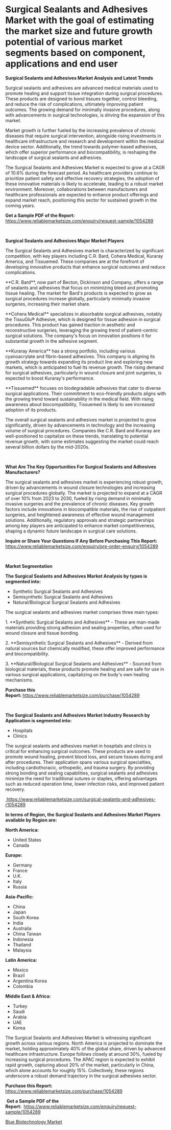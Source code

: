 <p><h1>Surgical Sealants and Adhesives Market with the goal of estimating the market size and future growth potential of various market segments based on component, applications and end user</h1></p><p><strong>Surgical Sealants and Adhesives Market Analysis and Latest Trends</strong></p>
<p><p>Surgical sealants and adhesives are advanced medical materials used to promote healing and support tissue integration during surgical procedures. These products are designed to bond tissues together, control bleeding, and reduce the risk of complications, ultimately improving patient outcomes. The growing demand for minimally invasive procedures, along with advancements in surgical technologies, is driving the expansion of this market.</p><p>Market growth is further fueled by the increasing prevalence of chronic diseases that require surgical intervention, alongside rising investments in healthcare infrastructure and research and development within the medical device sector. Additionally, the trend towards polymer-based adhesives, which offer superior performance and biocompatibility, is reshaping the landscape of surgical sealants and adhesives.</p><p>The Surgical Sealants and Adhesives Market is expected to grow at a CAGR of 10.6% during the forecast period. As healthcare providers continue to prioritize patient safety and effective recovery strategies, the adoption of these innovative materials is likely to accelerate, leading to a robust market environment. Moreover, collaborations between manufacturers and healthcare professionals are expected to enhance product offerings and expand market reach, positioning this sector for sustained growth in the coming years.</p></p>
<p><strong>Get a Sample PDF of the Report:&nbsp;</strong> <a href="https://www.reliablemarketsize.com/enquiry/request-sample/1054289?utm_campaign=2516&utm_medium=2&utm_source=Github&utm_content=ia&utm_term=03032025&utm_id=surgical-sealants-and-adhesives">https://www.reliablemarketsize.com/enquiry/request-sample/1054289</a></p>
<p>&nbsp;</p>
<p><strong>Surgical Sealants and Adhesives Major Market Players</strong></p>
<p><p>The Surgical Sealants and Adhesives market is characterized by significant competition, with key players including C.R. Bard, Cohera Medical, Kuraray America, and Tissuemed. These companies are at the forefront of developing innovative products that enhance surgical outcomes and reduce complications.</p><p>**C.R. Bard**, now part of Becton, Dickinson and Company, offers a range of sealants and adhesives that focus on minimizing bleed and promoting tissue healing. The market for Bard's products is expected to grow as surgical procedures increase globally, particularly minimally invasive surgeries, increasing their market share.</p><p>**Cohera Medical** specializes in absorbable surgical adhesives, notably the TissuGlu® Adhesive, which is designed for tissue adhesion in surgical procedures. This product has gained traction in aesthetic and reconstructive surgeries, leveraging the growing trend of patient-centric surgical solutions. The company's focus on innovation positions it for substantial growth in the adhesive segment.</p><p>**Kuraray America** has a strong portfolio, including various cyanoacrylate and fibrin-based adhesives. This company is aligning its growth strategy towards expanding its product line and exploring new markets, which is anticipated to fuel its revenue growth. The rising demand for surgical adhesives, particularly in wound closure and joint surgeries, is expected to boost Kuraray's performance.</p><p>**Tissuemed** focuses on biodegradable adhesives that cater to diverse surgical applications. Their commitment to eco-friendly products aligns with the growing trend toward sustainability in the medical field. With rising awareness about biocompatibility, Tissuemed is likely to see increased adoption of its products.</p><p>The overall surgical sealants and adhesives market is projected to grow significantly, driven by advancements in technology and the increasing volume of surgical procedures. Companies like C.R. Bard and Kuraray are well-positioned to capitalize on these trends, translating to potential revenue growth, with some estimates suggesting the market could reach several billion dollars by the mid-2020s.</p></p>
<p>&nbsp;</p>
<p><strong>What Are The Key Opportunities For Surgical Sealants and Adhesives Manufacturers?</strong></p>
<p><p>The surgical sealants and adhesives market is experiencing robust growth, driven by advancements in wound closure technologies and increasing surgical procedures globally. The market is projected to expand at a CAGR of over 10% from 2023 to 2030, fueled by rising demand in minimally invasive surgeries and the prevalence of chronic diseases. Key growth factors include innovations in biocompatible materials, the rise of outpatient surgeries, and heightened awareness of effective wound management solutions. Additionally, regulatory approvals and strategic partnerships among key players are anticipated to enhance market competitiveness, shaping a dynamic future landscape in surgical care solutions.</p></p>
<p><strong>Inquire or Share Your Questions If Any Before Purchasing This Report:</strong> <a href="https://www.reliablemarketsize.com/enquiry/pre-order-enquiry/1054289?utm_campaign=2516&utm_medium=2&utm_source=Github&utm_content=ia&utm_term=03032025&utm_id=surgical-sealants-and-adhesives">https://www.reliablemarketsize.com/enquiry/pre-order-enquiry/1054289</a></p>
<p>&nbsp;</p>
<p><strong>Market Segmentation</strong></p>
<p><strong>The Surgical Sealants and Adhesives Market Analysis by types is segmented into:</strong></p>
<p><ul><li>Synthetic Surgical Sealants and Adhesives</li><li>Semisynthetic Surgical Sealants and Adhesives</li><li>Natural/Biological Surgical Sealants and Adhesives</li></ul></p>
<p><p>The surgical sealants and adhesives market comprises three main types: </p><p>1. **Synthetic Surgical Sealants and Adhesives** - These are man-made materials providing strong adhesion and sealing properties, often used for wound closure and tissue bonding.</p><p>2. **Semisynthetic Surgical Sealants and Adhesives** - Derived from natural sources but chemically modified, these offer improved performance and biocompatibility.</p><p>3. **Natural/Biological Surgical Sealants and Adhesives** - Sourced from biological materials, these products promote healing and are safe for use in various surgical applications, capitalizing on the body's own healing mechanisms.</p></p>
<p><strong>Purchase this Report:&nbsp;</strong><a href="https://www.reliablemarketsize.com/purchase/1054289?utm_campaign=2516&utm_medium=2&utm_source=Github&utm_content=ia&utm_term=03032025&utm_id=surgical-sealants-and-adhesives">https://www.reliablemarketsize.com/purchase/1054289</a></p>
<p>&nbsp;</p>
<p><strong>The Surgical Sealants and Adhesives Market Industry Research by Application is segmented into:</strong></p>
<p><ul><li>Hospitals</li><li>Clinics</li></ul></p>
<p><p>The surgical sealants and adhesives market in hospitals and clinics is critical for enhancing surgical outcomes. These products are used to promote wound healing, prevent blood loss, and secure tissues during and after procedures. Their application spans various surgical specialties, including cardiothoracic, orthopedic, and trauma surgery. By providing strong bonding and sealing capabilities, surgical sealants and adhesives minimize the need for traditional sutures or staples, offering advantages such as reduced operation time, lower infection risks, and improved patient recovery.</p></p>
<p><a href="https://www.reliablemarketsize.com/surgical-sealants-and-adhesives-r1054289?utm_campaign=2516&utm_medium=2&utm_source=Github&utm_content=ia&utm_term=03032025&utm_id=surgical-sealants-and-adhesives">&nbsp;https://www.reliablemarketsize.com/surgical-sealants-and-adhesives-r1054289</a></p>
<p><strong>In terms of Region, the Surgical Sealants and Adhesives Market Players available by Region are:</strong></p>
<p>
    <p> <strong> North America: </strong>
        <ul>
            <li>United States</li>
            <li>Canada</li>
        </ul>
        </p> 
    <p> <strong> Europe: </strong>
        <ul>
            <li>Germany</li>
            <li>France</li>
            <li>U.K.</li>
            <li>Italy</li>
            <li>Russia</li>
        </ul>
        </p> 
    <p> <strong> Asia-Pacific: </strong>
        <ul>
            <li>China</li>
            <li>Japan</li>
            <li>South Korea</li>
            <li>India</li>
            <li>Australia</li>
            <li>China Taiwan</li>
            <li>Indonesia</li>
            <li>Thailand</li>
            <li>Malaysia</li>
        </ul>
        </p> 
    <p> <strong> Latin America: </strong>
        <ul>
            <li>Mexico</li>
            <li>Brazil</li>
            <li>Argentina Korea</li>
            <li>Colombia</li>
        </ul>
        </p> 
    <p> <strong> Middle East & Africa: </strong>
        <ul>
            <li>Turkey</li>
            <li>Saudi</li>
            <li>Arabia</li>
            <li>UAE</li>
            <li>Korea</li>
        </ul>
    </p>
    </p>
<p><p>The Surgical Sealants and Adhesives Market is witnessing significant growth across various regions. North America is projected to dominate the market, holding approximately 40% of the global share, driven by advanced healthcare infrastructure. Europe follows closely at around 30%, fueled by increasing surgical procedures. The APAC region is expected to exhibit rapid growth, capturing about 20% of the market, particularly in China, which alone accounts for roughly 15%. Collectively, these regions underscore a robust demand trajectory in the surgical adhesives sector.</p></p>
<p><strong>Purchase this Report: </strong><a href="https://www.reliablemarketsize.com/purchase/1054289?utm_campaign=2516&utm_medium=2&utm_source=Github&utm_content=ia&utm_term=03032025&utm_id=surgical-sealants-and-adhesives">https://www.reliablemarketsize.com/purchase/1054289</a></p>
<p>&nbsp;<strong>Get a Sample PDF of the Report:&nbsp;&nbsp;</strong><a href="https://www.reliablemarketsize.com/enquiry/request-sample/1054289?utm_campaign=2516&utm_medium=2&utm_source=Github&utm_content=ia&utm_term=03032025&utm_id=surgical-sealants-and-adhesives">https://www.reliablemarketsize.com/enquiry/request-sample/1054289</a></p>
<p><strong></strong></p>
<p><p><a href="https://github.com/risingtrista99259/Market-Research-Report-List-1/blob/main/blue-biotechnology-market.md?utm_campaign=2516&utm_medium=2&utm_source=Github&utm_content=ia&utm_term=03032025&utm_id=surgical-sealants-and-adhesives">Blue Biotechnology Market</a></p></p>